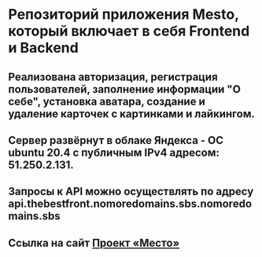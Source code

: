 # Репозиторий приложения Mesto, который включает в себя Frontend и Backend

## Реализована авторизация, регистрация пользователей, заполнение информации "О себе", установка аватара, создание и удаление карточек с картинками и лайкингом.

## Сервер развёрнут в облаке Яндекса - ОС ubuntu 20.4 с публичным IPv4 адресом: 51.250.2.131.
## Запросы к API можно осуществлять по адресу api.thebestfront.nomoredomains.sbs.nomoredomains.sbs

## Ссылка на сайт [Проект «Место»](https://thebestfront.nomoredomains.sbs)
